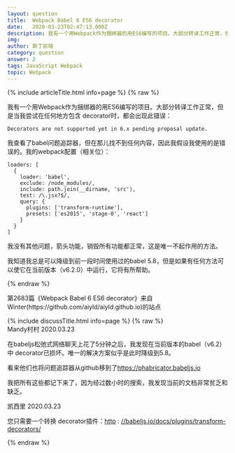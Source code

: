 ```yaml
---
layout: question
title:  Webpack Babel 6 ES6 decorator
date:   2020-03-23T02:47:13.000Z
description: 我有一个用Webpack作为捆绑器的用ES6编写的项目。大部分转译工作正常，但是当我尝试在任何地方包含 decorator时，都会出现此错误：Decorators ...
img: 
author: 斯丁前端
category: question
answer: 2
tags: JavaScript Webpack
topic: Webpack
---
```

<div class="article-root">
  <div class="article">
    {% include articleTitle.html info=page %}
    {% raw %}
    <div class="article-content"><p><font style="vertical-align: inherit;"><font style="vertical-align: inherit;">我有一个用Webpack作为捆绑器的用ES6编写的项目。</font><font style="vertical-align: inherit;">大部分转译工作正常，但是当我尝试在任何地方包含 decorator时，都会出现此错误：</font></font></p>

<pre><code>Decorators are not supported yet in 6.x pending proposal update.
</code></pre>

<p><font style="vertical-align: inherit;"><font style="vertical-align: inherit;">我查看了babel问题追踪器，但在那儿找不到任何内容，因此我假设我使用的是错误的。</font><font style="vertical-align: inherit;">我的webpack配置（相关位）：</font></font></p>

<pre><code>loaders: [<font></font>
  {<font></font>
    loader: 'babel',<font></font>
    exclude: /node_modules/,<font></font>
    include: path.join(__dirname, 'src'),<font></font>
    test: /\.jsx?$/,<font></font>
    query: {<font></font>
      plugins: ['transform-runtime'],<font></font>
      presets: ['es2015', 'stage-0', 'react']<font></font>
    }<font></font>
  }<font></font>
]<font></font>
</code></pre>

<p><font style="vertical-align: inherit;"><font style="vertical-align: inherit;">我没有其他问题，箭头功能，销毁所有功能都正常，这是唯一不起作用的方法。</font></font></p>

<p><font style="vertical-align: inherit;"><font style="vertical-align: inherit;">我知道我总是可以降级到前一段时间使用过的babel 5.8，但是如果有任何方法可以使它在当前版本（v6.2.0）中运行，它将有所帮助。</font></font></p></div>
    {% endraw %}
  </div>
  <p class="winter_mark">第2683篇《Webpack Babel 6 ES6 decorator》来自Winter(https://github.com/aiyld/aiyld.github.io)的站点</p>
  <div class="discuss-wrapper">
    {% include discussTitle.html info=page %}
    {% raw %}
    <div class="discuss-list">
    <div class="discuss-item">
        <div class="discuss-parent">
          <div class="discuss-meta">
            <span class="discuss-user">Mandy村村</span>
            <span class="discuss-time">2020.03.23</span>
          </div>
          <div class="discuss-comment"><p><font style="vertical-align: inherit;"><font style="vertical-align: inherit;">在babeljs松弛式网络聊天上花了5分钟之后，我发现在当前版本的babel（v6.2）中 decorator已损坏。</font><font style="vertical-align: inherit;">唯一的解决方案似乎是此时降级到5.8。</font></font></p>

<p><font style="vertical-align: inherit;"><font style="vertical-align: inherit;">看来他们也将问题追踪器从github移到了</font></font><a href="https://phabricator.babeljs.io"><font style="vertical-align: inherit;"><font style="vertical-align: inherit;">https://phabricator.babeljs.io</font></font></a></p>

<p><font style="vertical-align: inherit;"><font style="vertical-align: inherit;">我把所有这些都记下来了，因为经过数小时的搜索，我发现当前的文档非常贫乏和缺乏。</font></font></p></div>
        </div></div><div class="discuss-item">
        <div class="discuss-parent">
          <div class="discuss-meta">
            <span class="discuss-user">凯西里</span>
            <span class="discuss-time">2020.03.23</span>
          </div>
          <div class="discuss-comment"><p><font style="vertical-align: inherit;"><font style="vertical-align: inherit;">您只需要一个转换 decorator插件：</font><a href="http://babeljs.io/docs/plugins/transform-decorators/" rel="nofollow"><font style="vertical-align: inherit;">http</font></a><font style="vertical-align: inherit;"> : </font></font><a href="http://babeljs.io/docs/plugins/transform-decorators/" rel="nofollow"><font style="vertical-align: inherit;"><font style="vertical-align: inherit;">//babeljs.io/docs/plugins/transform-decorators/</font></font></a></p></div>
        </div></div>
    </div>
    {% endraw %}
  </div>
<div>

